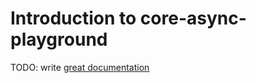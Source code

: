 # Introduction to core-async-playground

TODO: write [great documentation](http://jacobian.org/writing/great-documentation/what-to-write/)

